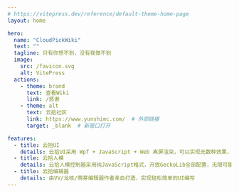 ```yaml
---
# https://vitepress.dev/reference/default-theme-home-page
layout: home

hero:
  name: "CloudPickWiki"
  text: ""
  tagline: 只有你想不到，没有我做不到
  image:
    src: /favicon.svg
    alt: VitePress
  actions:
    - theme: brand
      text: 查看Wiki
      link: /感谢
    - theme: alt
      text: 云拾社区
      link: https://www.yunshimc.com/  # 外部链接
      target: _blank  # 新窗口打开

features:
  - title: 云拾UI
    details: 云拾UI采用 Wpf + JavaScript + Web 离屏渲染，可以实现无数种效果，紧跟Minecraft版本！
  - title: 云拾人模
    details: 云拾人模控制器采用纯JavaScript格式，开放GeckoLib全部配置，无限可能！
  - title: 云拾编辑器
    details: 由VV/龙核/萌芽编辑器作者亲自打造，实现轻松简单的UI编写
---
```


